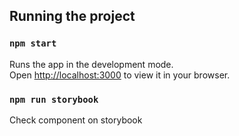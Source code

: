 ## Running the project

### `npm start`

Runs the app in the development mode.\
Open [http://localhost:3000](http://localhost:3000) to view it in your browser.


### `npm run storybook`

Check component on storybook


